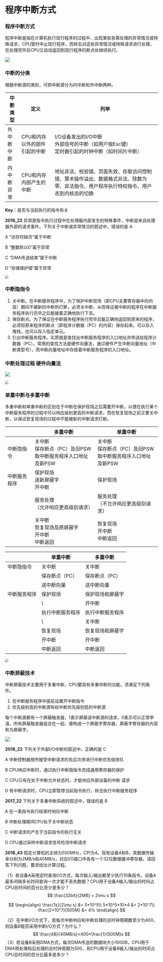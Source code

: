 # 程序中断方式

### 程序中断方式

程序中断是指在计算机执行现行程序的过程中，出现某些急需处理的异常情况或特殊请求，CPU暂时中止现行程序，而转去对这些异常情况或特殊请求进行处理，在处理完毕后CPU又自动返回到现行程序的断点处继续执行。

![](./1.png)

### 中断的分类

根据中断源的类别，可把中断源分为内中断和外中断两种。

| 中断类型         | 定义                          | 列举                                                         |
| ---------------- | ----------------------------- | ------------------------------------------------------------ |
| 外中断<br />中断 | CPU和内存以外的部件引起的中断 | I/O设备发出的I/O中断<br />外部信号的中断（如用户按Esc键）<br />定时器引起的时钟中断（如时间片中断） |
| 内中断<br />异常 | CPU和内存内部产生的中断       | 地址非法、校验错、页面失效、存取访问控制错、算术操作溢出、数据格式非法、除数为零、非法指令、用户程序执行特权指令、用户态到内核态的切换 |

**Key**：是否与当前执行的指令有关

**2016_22** 异常是指令执行过程中在处理器内部发生的特殊事件，中断是来自处理器外部的请求事件。下列关于中断或异常情况的叙述中，错误的是 A

A “访存时缺页”属于中断

B “整数除以0”属于异常

C “DMA传送结束”属于中断

D “存储保护错”属于异常

<img src="./2.png" style="zoom:67%;" />

### 中断隐指令

1. 关中断。在中断服务程序中，为了保护中断现场（即CPU主要寄存器中的内容）期间不被新的中断所打断，必须关中断，从而保证被中断的程序在中断服务程序执行完毕之后能接着正确地执行下去。
2. 保存断点。为了保证在中断服务程序执行完毕后能正确地返回到原来的程序，必须将原来程序的断点（即程序计数器（PC）的内容）保存起来。可以存入堆栈，也可以存入指定单元。
3. 引出中断服务程序。实质就是查找出中断服务程序的入口地址并传送给程序计数器（PC）。常用的查找方法是硬件向量法，通过硬件产生中断向量地址（中断类型号），而中断向量地址中存放着中断服务程序的入口地址。

### 中断处理过程 硬件向量法

![](./3.png)

<img src="./4.png" style="zoom:67%;" />

### 单重中断与多重中断

多重中断和单重中断的区别在于中断在保护现场之后需要开中断，以便在执行某个中断服务程序的过程中可以响应级别更高的中断请求，而在恢复现场之前又要关中断，以保证恢复现场的过程中不能被新的中断请求打断。

|              | 多重中断                                                     | 单重中断                                                     |
| ------------ | ------------------------------------------------------------ | ------------------------------------------------------------ |
| 中断隐指令   | 关中断<br />保存断点（PC）及旧PSW<br />取中断服务程序入口地址及新PSW | 关中断<br />保存断点（PC）及旧PSW<br />取中断服务程序入口地址及新PSW |
| 中断服务程序 | 保护现场<br />送新屏蔽字<br />开中断                         | 保护现场                                                     |
|              | 服务处理<br />（允许响应更高级别请求）                       | 服务处理<br />（不允许响应更高级别请求）                     |
|              | 关中断<br />恢复现场及原屏蔽字<br />开中断<br />中断返回     | 恢复现场<br />开中断<br />中断返回                           |

|              | 单重中断         | 多重中断         |
| ------------ | ---------------- | ---------------- |
| 中断隐指令   | 关中断           | 关中断           |
|              | 保存断点（PC）   | 保存断点（PC）   |
|              | 送中断向量       | 送中断向量       |
| 中断服务程序 | 保护现场         | 保护现场和屏蔽字 |
|              | \                | 开中断           |
|              | 执行中断服务程序 | 执行中断服务程序 |
|              | \                | 关中断           |
|              | 恢复现场         | 恢复现场和屏蔽字 |
|              | 开中断           | 开中断           |
|              | 中断返回         | 中断返回         |

<img src="./5.png" style="zoom:67%;" />

### 中断屏蔽技术

中断屏蔽技术主要用于多重中断，CPU要具有多重中断的功能，须满足下列条件。

1. 在中断服务程序中提前设置开中断指令
2. 优先级别高的中断源有权中断优先级别低的中断源

每个中断源都有一个屏蔽触发器，1表示屏蔽该中断源的请求，0表示可以正常申请，所有屏蔽触发器组合在一起，便构成一个屏蔽字寄存器，屏蔽字寄存器的内容称为屏蔽字。

![](./6.png)

**2018_22** 下列关于外部I/O中断的叙述中，正确的是 C

A 中断控制器按所接受中断请求的先后次序进行中断优先级排队

B CPU响应中断时，通过执行中断隐指令完成通用寄存器的保护

C CPU只有在处于中断允许状态时，才能响应外部设备的中断 请求

D 有中断请求时，CPU立即暂停当前指令执行，转去执行中断服务程序

**2017_22** 下列关于多重中断系统的叙述中，错误的是 B

A 在一条指令执行结束时响应中断

B 中断处理期间CPU处于关中断状态

C 中断请求的产生于当前指令的执行无关

D CPU通过采样中断请求信号检测中断请求

**2018_43** 假定计算机的主频为500MHz，CPI为4。现有设备A和B，其数据传输率分别为2MB/s和40MB/s，对应I/O接口中各有一个32位数据缓冲寄存器。请回答下列问题，要求给出计算过程。

（1）若设备A采用定时查询I/O方式，每次输入/输出都至少执行10条指令。设备A最多间隔多长时间查询一次才能不丢失数据？CPU用于设备A输入/输出的时间占CPU总时间的百分比至少是多少？
$$
\frac{32bit}{2MB} = 2\mu s
$$

$$
\begin{align}
\frac{1s}{2\mu s} &= 5*10^5\\
5*10^5*10*4 &= 2*10^7\\
\frac{2*10^7}{500M} &= 4%
\end{align}
$$

（2）在中断I/O方式下，若每次中断响应和中断处理的总时钟周期数至少为400，则设备B能否采用中断I/O方式？为什么？
$$
\frac{4B}{40MB/s}<400*\frac{1}{500M}s
$$
（3）若设备B采用DMA方式，每次DMA传送的数据块大小1000B，CPU用于DMA预处理和后处理的总时钟周期为500，则CPU用于设备B输入/输出的时间占CPU总时间的百分比最多是多少？